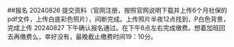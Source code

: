 ##报名
20240826 提交资料（官网注册，按照官网说明下载并上传6个月社保的pdf文件，上传白底彩色照片），间断完成。上传照片半夜12点找到，P白色背景，完成上传
20240827 下午确认报名通过。在下午6点左右完成缴费。想着加班回去再缴费么，幸好没有，最晚截止缴费时间19：10分。